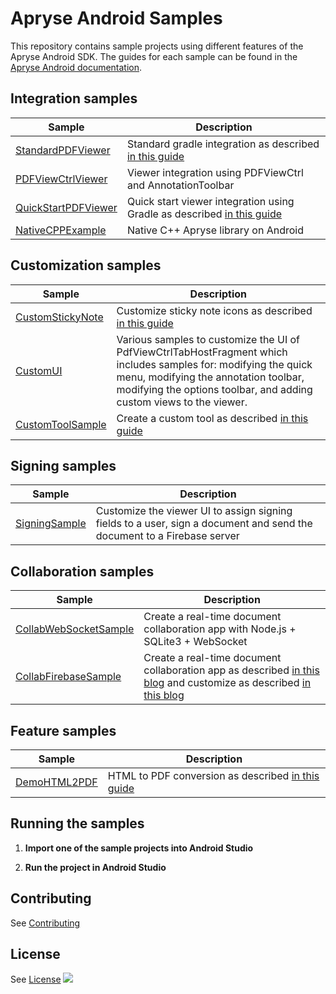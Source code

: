 # Apryse Android Samples
This repository contains sample projects using different features of the Apryse Android SDK. The guides for each sample can be found in the [Apryse Android documentation](https://docs.apryse.com/documentation/android/guides/).

## Integration samples
| Sample | Description |
|--|--|
|[StandardPDFViewer](./StandardPDFViewer)| Standard gradle integration as described [in this guide](https://docs.apryse.com/documentation/android/get-started/integration/gradle/#integrating-standard-version)
|[PDFViewCtrlViewer](./PDFViewCtrlViewer)| Viewer integration using PDFViewCtrl and AnnotationToolbar|
|[QuickStartPDFViewer](./QuickStartPDFViewer)| Quick start viewer integration using Gradle as described [in this guide](https://docs.apryse.com/documentation/android/guides/getting-started/try-demo)|
|[NativeCPPExample](./NativeCppExample)| Native C++ Apryse library on Android|

## Customization samples
| Sample | Description |
|--|--|
|[CustomStickyNote](./CustomStickyNote)| Customize sticky note icons as described [in this guide](https://docs.apryse.com/documentation/android/guides/advanced/customize-color-picker/#customize-the-icon-picker)
|[CustomUI](./CustomUI)| Various samples to customize the UI of PdfViewCtrlTabHostFragment which includes samples for: modifying the quick menu, modifying the annotation toolbar, modifying the options toolbar, and adding custom views to the viewer.
|[CustomToolSample](./CustomToolSample)| Create a custom tool as described [in this guide](https://docs.apryse.com/documentation/android/guides/advanced/custom-tool/)

## Signing samples
| Sample | Description |
|--|--|
|[SigningSample](./SigningSample)| Customize the viewer UI to assign signing fields to a user, sign a document and send the document to a Firebase server

## Collaboration samples
| Sample | Description |
|--|--|
[CollabWebSocketSample](./CollabWebSocketSample) | Create a real-time document collaboration app with Node.js + SQLite3 + WebSocket
|[CollabFirebaseSample](./CollabFirebaseSample)| Create a real-time document collaboration app as described [in this blog](https://www.pdftron.com/blog/android/build-real-time-collab-with-firebase-1) and customize as described [in this blog](https://www.pdftron.com/blog/android/build-real-time-collab-with-firebase-2) |

## Feature samples
| Sample | Description |
|--|--|
|[DemoHTML2PDF](./DemoHTML2PDF)| HTML to PDF conversion as described [in this guide](https://docs.apryse.com/documentation/android/guides/basics/html-to-pdf/)|

## Running the samples

1. **Import one of the sample projects into Android Studio**

2. **Run the project in Android Studio**

## Contributing
See [Contributing](./CONTRIBUTING.md)

## License
See [License](./LICENSE)
![](https://onepixel.pdftron.com/pdftron-android-samples)
